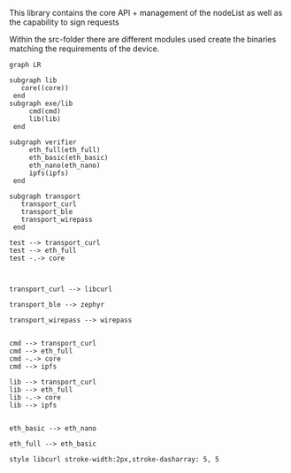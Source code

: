 This library contains the core API + management of the nodeList as well as the capability to sign requests

Within the src-folder there are different modules used create the binaries matching the requirements of the device.

```mermaid
graph LR

subgraph lib
   core((core))
 end
subgraph exe/lib
     cmd(cmd)
     lib(lib)
 end

subgraph verifier
     eth_full(eth_full)
     eth_basic(eth_basic)
     eth_nano(eth_nano)
     ipfs(ipfs)
 end

subgraph transport
   transport_curl
   transport_ble
   transport_wirepass
 end
 
test --> transport_curl
test --> eth_full
test -.-> core



transport_curl --> libcurl

transport_ble --> zephyr

transport_wirepass --> wirepass


cmd --> transport_curl
cmd --> eth_full
cmd -.-> core
cmd --> ipfs

lib --> transport_curl
lib --> eth_full
lib -.-> core
lib --> ipfs


eth_basic --> eth_nano

eth_full --> eth_basic

style libcurl stroke-width:2px,stroke-dasharray: 5, 5

```
